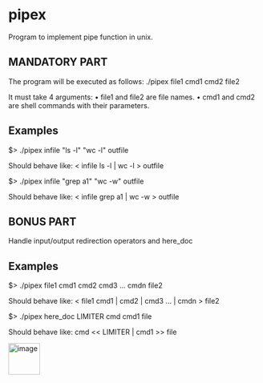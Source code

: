 # pipex

Program to implement pipe function in unix.

MANDATORY PART
--------------
The program will be executed as follows: 
./pipex file1 cmd1 cmd2 file2

It must take 4 arguments:
• file1 and file2 are file names.
• cmd1 and cmd2 are shell commands with their parameters.

## Examples

$> ./pipex infile "ls -l" "wc -l" outfile

Should behave like: < infile ls -l | wc -l > outfile 

$> ./pipex infile "grep a1" "wc -w" outfile

Should behave like: < infile grep a1 | wc -w > outfile




BONUS PART
----------

Handle input/output redirection operators and here_doc

## Examples

$> ./pipex file1 cmd1 cmd2 cmd3 ... cmdn file2

Should behave like: < file1 cmd1 | cmd2 | cmd3 ... | cmdn > file2

$> ./pipex here_doc LIMITER cmd cmd1 file

Should behave like: cmd << LIMITER | cmd1 >> file


<img width="63" alt="image" src="https://user-images.githubusercontent.com/66158938/200158152-036c79ef-eb80-4658-8aab-9d3519bc6540.png">


